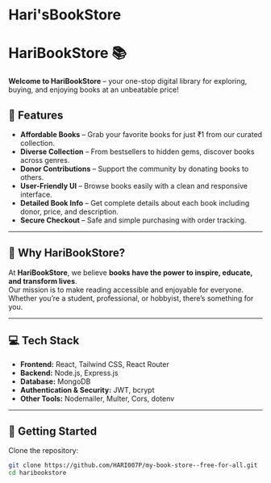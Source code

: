 # Hari'sBookStore
# HariBookStore 📚

**Welcome to HariBookStore** – your one-stop digital library for exploring, buying, and enjoying books at an unbeatable price!  



## 🌟 Features

- **Affordable Books** – Grab your favorite books for just ₹1 from our curated collection.  
- **Diverse Collection** – From bestsellers to hidden gems, discover books across genres.  
- **Donor Contributions** – Support the community by donating books to others.  
- **User-Friendly UI** – Browse books easily with a clean and responsive interface.  
- **Detailed Book Info** – Get complete details about each book including donor, price, and description.  
- **Secure Checkout** – Safe and simple purchasing with order tracking.  

---

## 📖 Why HariBookStore?

At **HariBookStore**, we believe **books have the power to inspire, educate, and transform lives**.  
Our mission is to make reading accessible and enjoyable for everyone. Whether you’re a student, professional, or hobbyist, there’s something for you.

---



## 💻 Tech Stack

- **Frontend:** React, Tailwind CSS, React Router  
- **Backend:** Node.js, Express.js  
- **Database:** MongoDB  
- **Authentication & Security:** JWT, bcrypt  
- **Other Tools:** Nodemailer, Multer, Cors, dotenv  

---

## 🚀 Getting Started

Clone the repository:

```bash
git clone https://github.com/HARI007P/my-book-store--free-for-all.git
cd haribookstore
